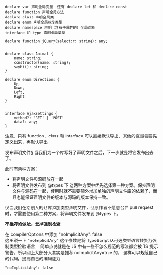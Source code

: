 ```text
declare var 声明全局变量, 还有 declare let 和 declare const
declare function 声明全局方法
declare class 声明全局类
declare enum 声明全局枚举类型
declare namespace 声明（含有子属性的）全局对象
interface 和 type 声明全局类型

```

```text
declare function jQuery(selector: string): any;


declare class Animal {
    name: string;
    constructor(name: string);
    sayHi(): string;
}

declare enum Directions {
    Up,
    Down,
    Left,
    Right
}


interface AjaxSettings {
    method?: 'GET' | 'POST'
    data?: any;
}

```

注意，只有 function、class 和 interface 可以直接默认导出，其他的变量需要先定义出来，再默认导出

发布声明文件§
当我们为一个库写好了声明文件之后，下一步就是将它发布出去了。

此时有两种方案：

- 将声明文件和源码放在一起
- 将声明文件发布到 @types 下
  这两种方案中优先选择第一种方案。保持声明文件与源码在一起，使用时就不需要额外增加单独的声明文件库的依赖了，而且也能保证声明文件的版本与源码的版本保持一致。

仅当我们在给别人的仓库添加类型声明文件，但原作者不愿意合并 pull request 时，才需要使用第二种方案，将声明文件发布到 @types
下。

**不推荐的做法，去掉强制检查**

在 compilerOptions 中添加 "noImplicitAny": false  
这里说一下 "noImplicitAny" 这个参数是将 TypeScript 从可选类型语言转换为强制类型检验语言，
简单点说就是在 JS 中有一些不怎么规范的写法都会被 TS 提示警告，所以网上大部分人其实是推荐 noImplicitAny=true 的，
这样可以规范自己的代码，提高自己的编码能力

```text
"noImplicitAny": false,
```
